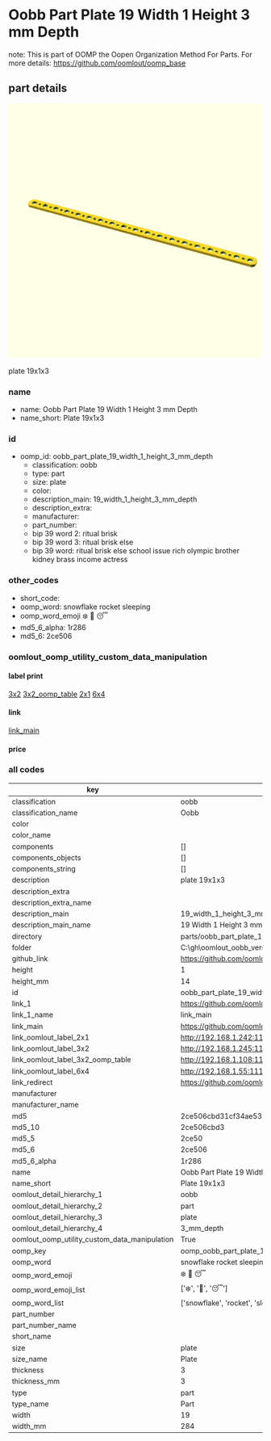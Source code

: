 # Oobb Part Plate 19 Width 1 Height 3 mm Depth  

note: This is part of OOMP the Oopen Organization Method For Parts. For more details: https://github.com/oomlout/oomp_base

##  part details
  

[![](3dpr.png)](3dpr.png)

plate 19x1x3



### name
* name: Oobb Part Plate 19 Width 1 Height 3 mm Depth
* name_short: Plate 19x1x3 
### id
* oomp_id: oobb_part_plate_19_width_1_height_3_mm_depth
  * classification: oobb
  * type: part
  * size: plate
  * color: 
  * description_main: 19_width_1_height_3_mm_depth
  * description_extra: 
  * manufacturer: 
  * part_number: 
  * bip 39 word 2: ritual brisk
  * bip 39 word 3: ritual brisk else
  * bip 39 word: ritual brisk else school issue rich olympic brother kidney brass income actress

### other_codes
* short_code: 
* oomp_word: snowflake rocket sleeping
* oomp_word_emoji :snowflake: :rocket: :sleeping:
* md5_6_alpha: 1r286
* md5_6: 2ce506






### oomlout_oomp_utility_custom_data_manipulation
#### label print
[3x2](http://192.168.1.245:1112/?label=oomp%201r286)
[3x2_oomp_table](http://192.168.1.108:1112/?label=oomp%201r286)
[2x1](http://192.168.1.242:1112/?label=oomp%201r286)
[6x4](http://192.168.1.55:1112/?label=oomp%201r286)    

#### link

[link_main](https://github.com/oomlout/oomlout_oobb_version_4_generated_parts/tree/main/navigation_oomp/oobb/part/plate/19_width_1_height_3_mm_depth/part)                              

#### price







### all codes 
| key | value |  
| --- | --- |  
| classification | oobb |  
| classification_name | Oobb |  
| color |  |  
| color_name |  |  
| components | [] |  
| components_objects | [] |  
| components_string | [] |  
| description | plate 19x1x3 |  
| description_extra |  |  
| description_extra_name |  |  
| description_main | 19_width_1_height_3_mm_depth |  
| description_main_name | 19 Width 1 Height 3 mm Depth |  
| directory | parts/oobb_part_plate_19_width_1_height_3_mm_depth |  
| folder | C:\gh\oomlout_oobb_version_4_generated_parts\parts\oobb_part_plate_19_width_1_height_3_mm_depth |  
| github_link | https://github.com/oomlout/oomlout_oomp_part_src/tree/main/parts/oobb_part_plate_19_width_1_height_3_mm_depth |  
| height | 1 |  
| height_mm | 14 |  
| id | oobb_part_plate_19_width_1_height_3_mm_depth |  
| link_1 | https://github.com/oomlout/oomlout_oobb_version_4_generated_parts/tree/main/navigation_oomp/oobb/part/plate/19_width_1_height_3_mm_depth/part |  
| link_1_name | link_main |  
| link_main | https://github.com/oomlout/oomlout_oobb_version_4_generated_parts/tree/main/navigation_oomp/oobb/part/plate/19_width_1_height_3_mm_depth/part |  
| link_oomlout_label_2x1 | http://192.168.1.242:1112/?label=oomp%201r286 |  
| link_oomlout_label_3x2 | http://192.168.1.245:1112/?label=oomp%201r286 |  
| link_oomlout_label_3x2_oomp_table | http://192.168.1.108:1112/?label=oomp%201r286 |  
| link_oomlout_label_6x4 | http://192.168.1.55:1112/?label=oomp%201r286 |  
| link_redirect | https://github.com/oomlout/oomlout_oobb_version_4_generated_parts/tree/main/parts/oobb_plate_19_01_03 |  
| manufacturer |  |  
| manufacturer_name |  |  
| md5 | 2ce506cbd31cf34ae53b5c0c904715d4 |  
| md5_10 | 2ce506cbd3 |  
| md5_5 | 2ce50 |  
| md5_6 | 2ce506 |  
| md5_6_alpha | 1r286 |  
| name | Oobb Part Plate 19 Width 1 Height 3 mm Depth |  
| name_short | Plate 19x1x3  |  
| oomlout_detail_hierarchy_1 | oobb |  
| oomlout_detail_hierarchy_2 | part |  
| oomlout_detail_hierarchy_3 | plate |  
| oomlout_detail_hierarchy_4 | 3_mm_depth |  
| oomlout_oomp_utility_custom_data_manipulation | True |  
| oomp_key | oomp_oobb_part_plate_19_width_1_height_3_mm_depth |  
| oomp_word | snowflake rocket sleeping |  
| oomp_word_emoji | :snowflake: :rocket: :sleeping: |  
| oomp_word_emoji_list | [':snowflake:', ':rocket:', ':sleeping:'] |  
| oomp_word_list | ['snowflake', 'rocket', 'sleeping'] |  
| part_number |  |  
| part_number_name |  |  
| short_name |  |  
| size | plate |  
| size_name | Plate |  
| thickness | 3 |  
| thickness_mm | 3 |  
| type | part |  
| type_name | Part |  
| width | 19 |  
| width_mm | 284 |  
